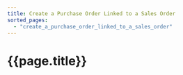 ```yaml
---
title: Create a Purchase Order Linked to a Sales Order
sorted_pages:
  - "create_a_purchase_order_linked_to_a_sales_order"
---
```

# {{page.title}}
